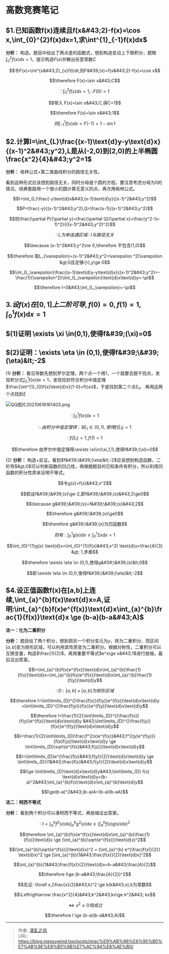 # 高数竞赛笔记

## $1.已知函数f(x)连续且f(x&#43;2)-f(x)=\cos x,\int_{0}^{2}f(x)dx=1,求\int^{1}_{-1}f(x)dx$

**分析：** 构造。题目中给出了两点差的函数式，想到构造变动上下限积分，题眼$\int^{2}_{0}f(x)dx=1$，提示构造$F(x)$并解出任意常数$C$

$$令F(x)=\int^{x&#43;2}_{x}f(t)dt,则F&#39;(x)=f(x&#43;2)-f(x)=\cos x$$

$$\therefore F(x)=\sin x&#43;C$$

$$\because \int^{2}_{0}f(x)dx=1,\therefore F(0)=1$$

$$带入 F(x)=\sin x&#43;C,得C=1$$

$$\therefore F(x)=\sin x&#43;1$$

$$则\int^{1}_{-1}f(x)dx=F(-1)=1-\sin 1$$

## $2.计算I=\int_{L}\frac{(x-1)\text{d}y-y\text{d}x}{(x-1)^2&#43;y^2},L是从(-2,0)到(2,0)的上半椭圆\frac{x^2}{4}&#43;y^2=1$

**分析：** 格林公式&#43;第二类曲线积分的路径无关性。

看到这种形式应该想到路径无关，同时分母是个圆的方程，要注意考虑分母为$0$的情况，经典套路用一个很小的圆计算无意义的点，再次用格林公式。

$$I=\int_{L}\frac{-y\text{d}x&#43;(x-1)\text{d}y}{(x-1)^2&#43;y^2}$$

$$P=\frac{-y}{(x-1)^2&#43;y^2},Q=\frac{x-1}{(x-1)^2&#43;y^2}$$

$$则\frac{\partial P}{\partial y}=\frac{\partial Q}{\partial x}=\frac{y^2-(x-1)^2}{((x-1)^2&#43;y^2)^2}$$

$$\because L为单连通区域\therefore I与路径无关$$

$$\because (x-1)^2&#43;y^2\ne 0,\therefore 不包含(1,0)$$

$$\therefore 取L_{\varepsilon}=(x-1)^2&#43;y^2=\varepsilon ^2(\varepsilon &gt;0且足够小),y\ge 0$$

$$\int_{L_\varepsilon}\frac{(x-1)\text{d}y-y\text{d}x}{(x-1)^2&#43;y^2}=-\frac{1}{\varepsilon^2}\iint_{L_\varepsilon}\text{d}x\text{d}y=-\pi$$

$$\therefore I=0&#43;\int_{L_\varepsilon}=-\pi$$

## $3.设f(x)在[0,1]上二阶可导,f(0)=0,f(1)=1,\int^{1}_{0}f(x)\text{d}x=1$

## $(1)证明 \exists \xi \in(0,1),使得f&#39;(\xi)=0$

## $(2)证明：\exists \eta \in (0,1),使得f&#39;\&#39;(\eta)&lt;-2$

$(1)$ **分析：** 看见导数先想到罗尔定理，两个点一个用1，一个就要去题干找点，发现积分式$\int_{0}^{1}f(x)\text{d}x=1$，发现恰好符合积分中值定理$\frac{\int^{1}_{0}f(x)\text{d}x}{1-0}=f(\xi)$，于是找到第二个点$\xi_1$。
再用这两个点找到$\xi$

![QQ图片20210616161403.png](https://cdn.acwing.com/media/article/image/2021/06/16/63738_0393588bce-QQ图片20210616161403.png) 


$$\because \int^{1}_{0}f(x)\text{d}x=1$$

$$\therefore 由积分中值定理得:\exists \xi_1\in(0,1),使得f(\xi_1)=1$$

$$\because f(\xi_1)=1,f(1)=1$$

$$\therefore 由罗尔中值定理得:\exists \xi\in(\xi_1,1),使得f&#39;(\xi)=0$$

$(2)$ **分析：** 构造&#43;反证。看到$f&#39;\&#39;(\eta)&lt;-2$应该想到构造函数，二阶导$&gt;0$可以判断函数的凹凸性，再根据题目的已知条件有积分，所以利用凹函数的积分性质来证明不等式。

$$令g(x)=f(x)&#43;x^2$$

$$假设f&#39;\&#39;(x)\ge-2,即f&#39;\&#39;(x)&#43;2\ge0$$

$$\because g&#39;\&#39;(x)=f&#39;\&#39;(x)&#43;2$$

$$\therefore g&#39;\&#39;(x)\ge0$$

$$\therefore g&#39;\&#39;(x)为凹函数$$

$$则有:\int_{0}^{1}g(x) \text{d}x \le \int_{0}^{1}2x\text{d}x=1$$


$$\int_{0}^{1}g(x) \text{d}x=\int_{0}^{1}(f(x)&#43;x^2) \text{d}x=\frac{4}{3} &gt; 1,矛盾$$

$$\therefore \exists \eta \in (0,1),使得g&#39;\&#39;(x)&lt;0$$

$$即:\exists \eta \in (0,1),使得f&#39;\&#39;(\eta)&lt;-2$$

## $4.设正值函数f(x)在[a,b]上连续,\int_{a}^{b}f(x)\text{d}x=A,证明:\int_{a}^{b}f(x)e^{f(x)}\text{d}x\int_{a}^{b}\frac{1}{f(x)}\text{d}x \ge (b-a)(b-a&#43;A)$

**法一：化为二重积分**

**分析：** 题目给了两个积分，想到把另一个积分变元为$y$，转为二重积分，而区间$[a,b]$变为矩形区域，可以利用其性质变为二重积分。根据对称性，二重积分可以互换变量，构造$\frac{1}{2}$，再用重要不等式$e^x\ge x&#43;1$进行放缩，最后证出答案。

$$I=\int_{a}^{b}f(x)e^{f(x)}\text{d}x\int_{a}^{b}\frac{1}{f(x)}\text{d}x=\int_{a}^{b}f(x)e^{f(x)}\text{d}x\int_{a}^{b}\frac{1}{f(y)}\text{d}y$$

$$\because D: [a,b] ×[a,b]为矩形区域$$

$$\therefore I=\iint\limits_{D}^{}\frac{f(x)}{f(y)}e^{f(x)}\text{d}x\text{d}y =\iint\limits_{D}^{}\frac{f(y)}{f(x)}e^{f(y)}\text{d}x\text{d}y$$

$$\therefore I=\frac{1}{2}\iint\limits_{D}^{}\frac{f(x)}{f(y)}e^{f(x)}\text{d}x\text{d}y &#43;\iint\limits_{D}^{}\frac{f(y)}{f(x)}e^{f(y)}\text{d}x\text{d}y$$

$$I=\frac{1}{2}\iint\limits_{D}\frac{f^2(x)e^{f(x)}&#43;f^2(y)e^{f(y)}}{f(x)f(y)}\text{d}x\text{d}y \ge \iint\limits_{D}\sqrt{e^{f(x)&#43;f(y)}}\text{d}x\text{d}y$$

$$I=\iint\limits_{D}e^{\frac{f(x)&#43;f(y)}{2}}\text{d}x\text{d}y \ge \iint\limits_{D}(1&#43;\frac{f(x)&#43;f(y)}{2})\text{d}x\text{d}y$$

$$I\ge \iint\limits_{D}\text{d}x\text{d}y&#43;\iint\limits_{D} f(x) \text{d}x\text{d}y=(b-a)^2&#43;\int_{a}^{b}f(x)\text{d}x\int_{a}^{b}\text{d}y$$

$$I\ge(b-a)^2&#43;(b-a)A=(b-a)(b-aA)$$

**法二：柯西不等式**

**分析：** 看到两个积分可以凑柯西不等式，再放缩证出答案。

$$\because  I= \int_{a}^{b}f^2(x)\text{d}x\int_{a}^{b}g^2(x)\text{d}x \ge (\int_{a}^{b}f(x)g(x)\text{d}x)^2$$

$$\therefore \int_{a}^{b}f(x)e^{f(x)}\text{d}x\int_{a}^{b}\frac{1}{f(x)}\text{d}x \ge (\int_{a}^{b}\sqrt{e^{f(x)}}\text{d}x)^2$$

$$(\int_{a}^{b}\sqrt{e^{f(x)}}\text{d}x)^2 = (\int_{a}^{b} e^{\frac{f(x)}{2}} \text{d}x)^2 \ge [\int_{a}^{b}(1&#43;\frac{f(x)}{2})\text{d}x]^2$$

$$\int_{a}^{b}(1&#43;\frac{f(x)}{2})\text{d}x=b-a&#43;\frac{A}{2}$$

$$\therefore I\ge (b-a&#43;\frac{A}{2})^2$$

$$先证: \forall x,(\frac{x}{2}&#43;k)^2 \ge k(k&#43;x),k为常数$$

$$\Leftrightarrow \frac{x^2}{4}&#43;k^2&#43;kx\ge k^2&#43; kx$$

$$\Leftrightarrow  x^2\ge0恒成立$$

$$\therefore I \ge (b-a)(b-a&#43;A)$$

---

> 作者: [凌乱之风](https://github.com/messywind)  
> URL: https://blog.messywind.top/posts/misc%E9%AB%98%E6%95%B0%E7%AB%9E%E8%B5%9B%E7%AC%94%E8%AE%B0/  

